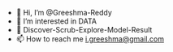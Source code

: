 - 👋 Hi, I’m @Greeshma-Reddy
- 👀 I’m interested in DATA
- 🌱 Discover-Scrub-Explore-Model-Result
- 📫 How to reach me i.greeshma@gmail.com

<!---
Greeshma-Reddy/Greeshma-Reddy is a ✨ special ✨ repository because its `README.md` (this file) appears on your GitHub profile.
You can click the Preview link to take a look at your changes.
--->
